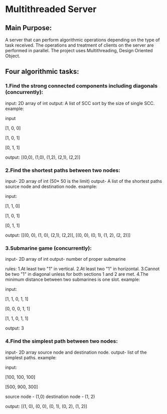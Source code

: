 # Multithreaded Server

## Main Purpose:
A server that can perform algorithmic operations depending on the type of task received.
The operations and treatment of clients on the server are performed in parallel.
The project uses Multithreading, Design Oriented Object.

## Four algorithmic tasks:

### 1.Find the strong connected components including diagonals (concurrently):

input: 2D array of int
output: A list of SCC sort by the size of single SCC.
example:

input

[1, 0, 0] 

[1, 0, 1]

[0, 1, 1]

output: [(0,0), (1,0), (1,2), (2,1), (2,2)]

### 2.Find the shortest paths between two nodes:

input- 2D array of int (50* 50 is the limit)
output- A list of the shortest paths source node and destination node.
example:

input:

[1, 1, 0]

[1, 0, 1]

[0, 1, 1]

output: [[(0, 0), (1, 0), (2,1), (2,2)], [(0, 0), (0, 1), (1, 2), (2, 2)]]

### 3.Submarine game (concurrently):

input- 2D array of int
output- number of proper submarine

rules:
 1.At least two "1" in vertical.
 2.At least two "1" in horizontal.
 3.Cannot be two "1" in diagonal unless for both sections 1 and 2 are met.
 4.The minimum distance between two submarines is one slot.
example:

input:

[1, 1, 0, 1, 1]

[0, 0, 0, 1, 1]

[1, 1, 0, 1, 1]

output: 3

### 4.Find the simplest path between two nodes:

input- 2D array source node and destination node.
output- list of the simplest paths.
example:

input:

[100, 100, 100]

[500, 900, 300]

source node - (1,0)
destination node - (1, 2)

output: [(1, 0), (0, 0), (0, 1), (0, 2), (1, 2)]

